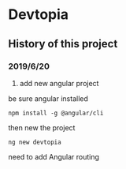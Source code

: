 # Devtopia

## History of this project
### 2019/6/20
1. add new angular project

be sure angular installed
```
npm install -g @angular/cli
```

then new the project
```
ng new devtopia
```
need to add Angular routing

